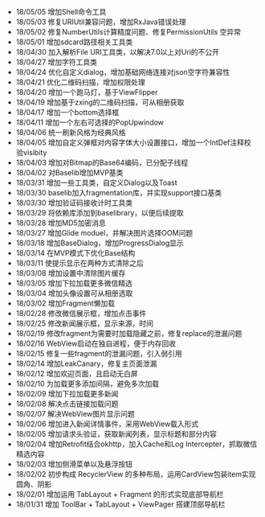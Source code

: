 * 18/05/05 增加Shell命令工具
* 18/05/03 修复URIUtil兼容问题，增加RxJava错误处理
* 18/05/02 修复NumberUtils计算精度问题、修复PermissionUtils 空异常
* 18/05/01 增加sdcard路径相关工具类
* 18/04/30 加入解析File URI工具类，以解决7.0以上对Uri的不公开
* 18/04/27 增加字符工具类
* 18/04/24 优化自定义dialog，增加基础网络连接对json空字符兼容性
* 18/04/21 优化二维码扫描，增加权限处理
* 18/04/20 增加一个跑马灯，基于ViewFlipper
* 18/04/19 增加基于zxing的二维码扫描，可从相册获取
* 18/04/17 增加一个bottom选择框
* 18/04/11 增加一个左右可选择的PopUpwindow
* 18/04/06 统一刷新风格为经典风格
* 18/04/05 增加自定义弹框对内容字体大小设置接口，增加一个IntDef注释校验visibity
* 18/04/03 增加对Bitmap的Base64编码，已分配子线程
* 18/04/02 对Baselib增加MVP基类
* 18/03/31 增加一些工具类，自定义Dialog以及Toast
* 18/03/30 baselib加入fragmentation库，并实现support接口基类
* 18/03/30 增加验证码接收计时工具类
* 18/03/29 将依赖库添加到baselibrary，以便后续提取
* 18/03/28 增加MD5加密消息
* 18/03/27 增加Glide moduel，并解决图片选择OOM问题
* 18/03/18 增加BaseDialog，增加ProgressDialog显示
* 18/03/14 在MVP模式下优化Base结构* 18/03/11 使提示显示在两种方式清除之后* 18/03/08 增加设置中清除图片缓存* 18/03/05 增加下拉加载更多微信精选* 18/03/04 增加头像设置可从相册选取* 18/03/02 增加Fragment懒加载* 18/02/28 修改微信展示框，增加点击事件* 18/02/25 修改新闻展示框，显示来源，时间* 18/02/19 修改fragment为需要时加载隐藏之前，修复replace的泄漏问题* 18/02/16 WebView启动在独自进程，便于内存回收* 18/02/15 修复一些fragment的泄漏问题，引入弱引用* 18/02/14 增加LeakCanary，修复主页面泄漏* 18/02/12 增加欢迎页面，且启动无白屏* 18/02/10 为加载更多添加间隔，避免多次加载* 18/02/09 增加下拉加载更多新闻* 18/02/08 解决点击链接加载问题* 18/02/07 解决WebView图片显示问题* 18/02/06 增加进入新闻详情事件，采用WebView载入形式* 18/02/05 增加请求头验证，获取新闻列表，显示标题和部分内容* 18/02/04 增加Retrofit结合okhttp，加入Cache和Log Intercepter，抓取微信精选内容* 18/02/03 增加侧滑菜单以及悬浮按钮* 18/02/02 初步构成 RecyclerView 的多种布局，运用CardView包装item实现圆角、阴影* 18/02/01 增加运用 TabLayout + Fragment 的形式实现底部导航栏* 18/01/31 增加 ToolBar + TabLayout + ViewPager 搭建顶部导航栏